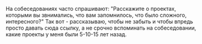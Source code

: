 На собеседованиях часто спрашивают: "Расскажите о проектах, которыми вы звнимались, что вам запомнилось, что было сложного, интересного?" Так вот - рассказываю, чтобы не забыть и чтобы впредь просто давать сюда ссылку, а не срочно вспоминать на собеседовании, какие проекты у меня были 5-10-15 лет назад.

